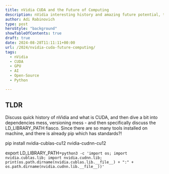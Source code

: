 ```yaml
---
title: nVidia CUDA and the Future of Computing
description: nVidia interesting history and amazing future potential, that must be made more approachable
author: Adi Rabinovich
type: post
heroStyle: "background"
showTableOfContents: true
draft: true
date: 2024-08-28T11:11:11+00:00
url: /2024/nvidia-cuda-future-computing/
tags:
  - nVidia
  - CUDA
  - GPU
  - AI
  - Open-Source
  - Python

---
```

## TLDR

Discuss quick history of nVidia and what is CUDA, and then dive a bit into dependencies mess, versioning mess - and then specifically discuss the LD_LIBRARY_PATH fiasco. Since there are so many tools installed on machine, and there is already pip which has standards?!

pip install nvidia-cublas-cu12 nvidia-cudnn-cu12

export LD_LIBRARY_PATH=`python3 -c 'import os; import nvidia.cublas.lib; import nvidia.cudnn.lib; print(os.path.dirname(nvidia.cublas.lib.__file__) + ":" + os.path.dirname(nvidia.cudnn.lib.__file__))'`

